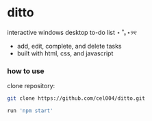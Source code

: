 # ditto
interactive windows desktop to-do list ⋆ ˚｡⋆୨୧
- add, edit, complete, and delete tasks
- built with html, css, and javascript

### how to use
clone repository:
```bash
git clone https://github.com/cel004/ditto.git

run 'npm start'